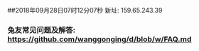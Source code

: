 ##2018年09月28日07时12分07秒 新址: 159.65.243.39
### 兔友常见问题及解答: https://github.com/wanggonging/d/blob/w/FAQ.md

